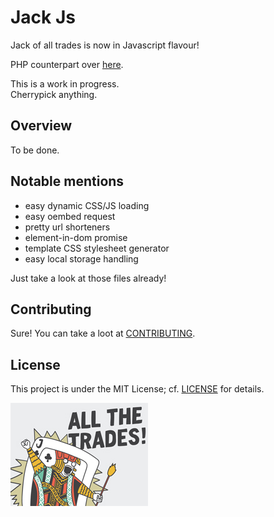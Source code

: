# Jack Js

Jack of all trades is now in Javascript flavour!

PHP counterpart over [here](https://github.com/I-is-as-I-does/Jack).

This is a work in progress.  
Cherrypick anything.

## Overview

To be done. 

## Notable mentions 

- easy dynamic CSS/JS loading
- easy oembed request
- pretty url shorteners
- element-in-dom promise
- template CSS stylesheet generator
- easy local storage handling

Just take a look at those files already!

## Contributing

Sure! You can take a loot at [CONTRIBUTING](CONTRIBUTING.md).

## License

This project is under the MIT License; cf. [LICENSE](LICENSE) for details.

![All The Trades!](https://github.com/I-is-as-I-does/Jack/raw/main/Jack-of-all-Trades-Lynn-Fisher_Hyperbole-and-a-half.jpg)

